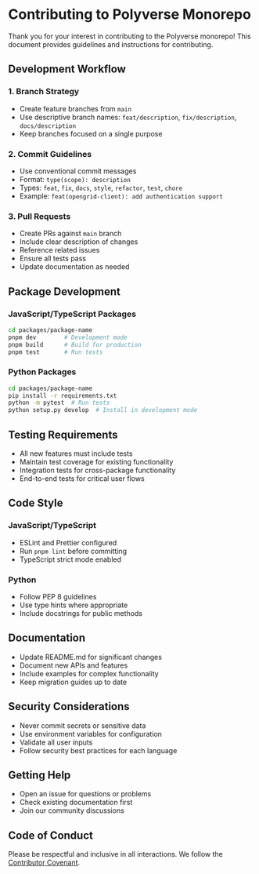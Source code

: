 

# Contributing to Polyverse Monorepo

Thank you for your interest in contributing to the Polyverse monorepo! This document provides guidelines and instructions for contributing.

## Development Workflow

### 1. Branch Strategy
- Create feature branches from `main`
- Use descriptive branch names: `feat/description`, `fix/description`, `docs/description`
- Keep branches focused on a single purpose

### 2. Commit Guidelines
- Use conventional commit messages
- Format: `type(scope): description`
- Types: `feat`, `fix`, `docs`, `style`, `refactor`, `test`, `chore`
- Example: `feat(opengrid-client): add authentication support`

### 3. Pull Requests
- Create PRs against `main` branch
- Include clear description of changes
- Reference related issues
- Ensure all tests pass
- Update documentation as needed

## Package Development

### JavaScript/TypeScript Packages
```bash
cd packages/package-name
pnpm dev        # Development mode
pnpm build      # Build for production
pnpm test       # Run tests
```

### Python Packages
```bash
cd packages/package-name
pip install -r requirements.txt
python -m pytest  # Run tests
python setup.py develop  # Install in development mode
```

## Testing Requirements

- All new features must include tests
- Maintain test coverage for existing functionality
- Integration tests for cross-package functionality
- End-to-end tests for critical user flows

## Code Style

### JavaScript/TypeScript
- ESLint and Prettier configured
- Run `pnpm lint` before committing
- TypeScript strict mode enabled

### Python
- Follow PEP 8 guidelines
- Use type hints where appropriate
- Include docstrings for public methods

## Documentation

- Update README.md for significant changes
- Document new APIs and features
- Include examples for complex functionality
- Keep migration guides up to date

## Security Considerations

- Never commit secrets or sensitive data
- Use environment variables for configuration
- Validate all user inputs
- Follow security best practices for each language

## Getting Help

- Open an issue for questions or problems
- Check existing documentation first
- Join our community discussions

## Code of Conduct

Please be respectful and inclusive in all interactions. We follow the [Contributor Covenant](https://www.contributor-covenant.org/version/2/1/code_of_conduct/).

